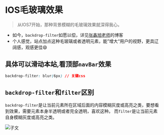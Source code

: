 # IOS毛玻璃效果
> 从IOS7开始，那种背景模糊的毛玻璃效果就深得我心。


- 如今，`backdrop-filter`如愿以偿，详见[张鑫旭老师](https://www.zhangxinxu.com/wordpress/2019/11/css-backdrop-filter/)的博客
- 个人感觉，站点加点这种毛玻璃或者透明元素，能”增大“用户的视野，更具辽阔感，观感更佳😄
## 具体可以滑动本站,看顶部`navBar`效果
```css
backdrop-filter: blur(6px) // 关键css
```

## `backdrop-filter`和`filter`区别

`backdrop-filter`是让当前元素所在区域后面的内容模糊灰度或高亮之类，要想看到效果，需要元素本身半透明或者完全透明，喜欢这种。
而`filter`是让当前元素自身模糊灰度或高亮之类。

<img src="/img/question/htmlcss/maoboli.jpg" alt="子文" title="子文" class="zoom-custom-imgs">



